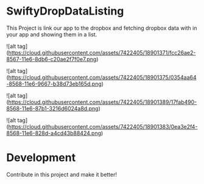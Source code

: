 # SwiftyDropDataListing

This Project is link our app to the dropbox and fetching dropbox data with in your app and showing them in a list.

![alt tag] (https://cloud.githubusercontent.com/assets/7422405/18901371/fcc26ae2-8567-11e6-8db6-c20ae2f7f0e7.png) 

![alt tag] (https://cloud.githubusercontent.com/assets/7422405/18901375/0354aa64-8568-11e6-9667-b38d73eb165d.png)

![alt tag] (https://cloud.githubusercontent.com/assets/7422405/18901389/17fab490-8568-11e6-87b1-3216d6024a8d.png)

![alt tag] (https://cloud.githubusercontent.com/assets/7422405/18901383/0ea3e2f4-8568-11e6-828d-a4cd43b88424.png)

# Development

Contribute in this project and make it better!

 



